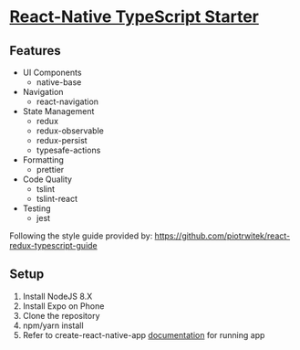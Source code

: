 # [React-Native TypeScript Starter](https://expo.io/@t73liu/typescript-starter)

## Features

- UI Components
  - native-base
- Navigation
  - react-navigation
- State Management
  - redux
  - redux-observable
  - redux-persist
  - typesafe-actions
- Formatting
  - prettier
- Code Quality
  - tslint
  - tslint-react
- Testing
  - jest

Following the style guide provided by: https://github.com/piotrwitek/react-redux-typescript-guide

## Setup

1.  Install NodeJS 8.X
2.  Install Expo on Phone
3.  Clone the repository
4.  npm/yarn install
5.  Refer to create-react-native-app [documentation](CRNA.md) for running app
